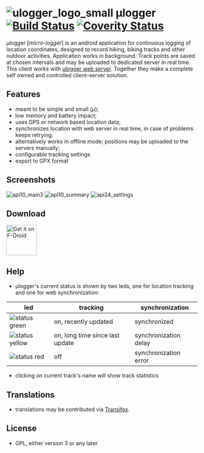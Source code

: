 # ![ulogger_logo_small](https://cloud.githubusercontent.com/assets/3366666/24080878/0288f046-0ca8-11e7-9ffd-753e5c417756.png) μlogger [![Build Status](https://travis-ci.org/bfabiszewski/ulogger-android.svg?branch=master)](https://travis-ci.org/bfabiszewski/ulogger-android) [![Coverity Status](https://scan.coverity.com/projects/12109/badge.svg)](https://scan.coverity.com/projects/bfabiszewski-ulogger-android)

μlogger [*micro-logger*] is an android application for continuous logging of location coordinates, designed to record hiking, biking tracks and other outdoor activities. 
Application works in background. Track points are saved at chosen intervals and may be uploaded to dedicated server in real time.
This client works with [μlogger web server](https://github.com/bfabiszewski/ulogger-server). 
Together they make a complete self owned and controlled client–server solution.

## Features
- meant to be simple and small (*μ*);
- low memory and battery impact;
- uses GPS or network based location data;
- synchronizes location with web server in real time, in case of problems keeps retrying;
- alternatively works in offline mode; positions may be uploaded to the servers manually;
- configurable tracking settings
- export to GPX format

## Screenshots
![api10_main3](https://cloud.githubusercontent.com/assets/3366666/24080737/3214e570-0ca5-11e7-88d6-d635cab4a5c3.png)
![api10_summary](https://cloud.githubusercontent.com/assets/3366666/24080746/5818c5a2-0ca5-11e7-907c-dee16f740bba.png)
![api24_settings](https://cloud.githubusercontent.com/assets/3366666/24080751/5ba597f4-0ca5-11e7-9583-adb7b61322cc.png)

## Download
[<img src="https://f-droid.org/badge/get-it-on.png"
      alt="Get it on F-Droid"
      height="80">](https://f-droid.org/app/net.fabiszewski.ulogger)
## Help
- μlogger's current status is shown by two leds, one for location tracking and one for web synchronization: 

led | tracking | synchronization
-|-------- | ---------------
![status green](https://placehold.it/10/00ff00/000000?text=+) |  on, recently updated | synchronized
![status yellow](https://placehold.it/10/ffe600/000000?text=+) | on, long time since last update | synchronization delay
![status red](https://placehold.it/10/ff0000/000000?text=+) | off | synchronization error

- clicking on current track's name will show track statistics

## Translations
- translations may be contributed via [Transifex](https://www.transifex.com/bfabiszewski/ulogger-android/).

## License
- GPL, either version 3 or any later
